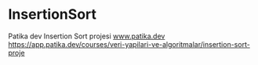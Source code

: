 # InsertionSort
Patika dev Insertion Sort projesi
www.patika.dev
https://app.patika.dev/courses/veri-yapilari-ve-algoritmalar/insertion-sort-proje

